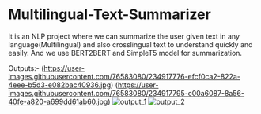 # Multilingual-Text-Summarizer
It is an NLP project where we can summarize the user given text in any language(Multilingual) and also crosslingual text to understand quickly and easily. And we use BERT2BERT and SimpleT5 model for summarization.

Outputs:-
(https://user-images.githubusercontent.com/76583080/234917776-efcf0ca2-822a-4eee-b5d3-e082bac40936.jpg)
(https://user-images.githubusercontent.com/76583080/234917795-c00a6087-8a56-40fe-a820-a699dd61ab60.jpg)
![output_1](https://user-images.githubusercontent.com/76583080/234918362-d127e032-67c0-457f-ae54-df24cba94fa9.jpg)
![output_2](https://user-images.githubusercontent.com/76583080/234918391-01cea9b0-76a2-4672-ae4f-881066b49d4a.jpg)

